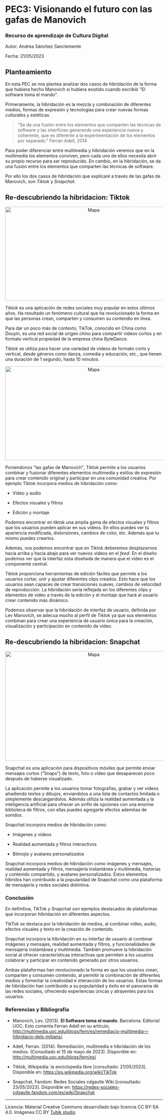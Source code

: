 # PEC3: Visionando el futuro con las gafas de Manovich 

### Recurso de aprendizaje de Cultura Digital 


Autor: Andrea Sánchez Sanclemente


Fecha: 21/05/2023


## Planteamiento

En esta PEC se nos plantea analizar dos casos de hibridación de la forma que hubiera hecho Manovich si hubiera existido cuando escribió "El software toma el mando".

Primeramente, la hibridación es la mezcla y combinación de diferentes medios, formas de expresión y tecnologías para crear nuevas formas culturales y estéticas. 
> "Se da una fusión entre los elementos que comparten las técnicas de software y las interfícies generando una experiencia nueva y coherente, que es diferente a la experimentación de los elementos por separado." Ferran Adell, 2014 

Para poder diferenciar entre multimedia y hibridación veremos que en la multimedia los elementos conviven, pero cada uno de ellos necesita abrir su propio recurso para ser reproducido. En cambio, en la hibridación, se da una fusión entre los elementos que comparten las técnicas de software.

Por ello los dos casos de hibridación que explicaré a través de las gafas de Manovich, son *Tiktok* y *Snapchat*.


## Re-descubriendo la hibridacion: Tiktok
<p align="center"><img src="https://cdn.businessinsider.es/sites/navi.axelspringer.es/public/media/image/2022/08/tiktok-2791487.jpg?tf=3840x" alt="Mapa" height="300" width="550"/><br>

Tiktok es una aplicación de redes sociales muy popular en estos últimos años. Ha resultado un fenómeno cultural que ha revolucionado la forma en que las personas crean, comparten y consumen su contendio en línea.
  
Para dar un poco más de contexto, TikTok, conocido en China como Douyin, es una red social de origen chino para compartir videos cortos y en formato vertical propiedad de la empresa china ByteDance.
  
Tiktok se utiliza para hacer una variedad de videos de formato corto y vertical, desde géneros como danza, comedia y educación, etc., que tienen una duración de 1 segundo, hasta 10 minutos.
<p align="center"><img src="https://i.insider.com/5e02e294855cc27e444524c2?width=700" alt="Mapa" height="300" width="550"/><br>
  
Poniendonos "las gafas de Manovich", Tiktok permite a los usuarios combinar y fusionar diferentes elementos multimedia y estilos de expresión para crear contenido original y participar en una comunidad creativa. Por ejemplo Tiktok incorpora medios de hibridación como:
  
- Vídeo y audio
  
- Efectos visuales y filtros
  
- Edición y montaje

Podemos encontrar en tiktok una amplia gama de efectos visuales y filtros que los usuarios pueden aplicar en sus vídeos. En ellos puedes ver tu apariencia modificada, distorsiones, cambios de color, etc. Además que tu mismo puedes crearlos.

Además, nos podemos encontrar que en Tiktok deberemos desplazarnos hacia arriba y hacia abajo para ver nuevos videos en el *feed*. En el diseño podemos ver que la interfaz esta diseñada de manera que el vídeo es el componente central.
  
Tiktok proporciona herramientas de edición fáciles que permite a los usuarios cortar, unir y ajustar diferentes clips creados. Esto hace que los usuarios sean capaces de crear transiciones suaves, cambios de velocidad de reproducción. La hibridación sería reflejada en los diferentes clips y elementos de vídeo a través de la edición y el montaje que hará al usuario crear contenido más dinámico.
  
  
Podemos observar que la hibridación de interfaz de usuario, definida por Lev Manovich, se adecua mucho al perfil de Tiktok ya que sus elementos combinan para crear una experiencia de usuario única para la creación, visualización y participación en contenido de vídeo.

## Re-descubriendo la hibridacion: Snapchat
<p align="center"><img src="https://www.analyticsinsight.net/wp-content/uploads/2023/04/Snapchat-Expands-its-AI-Chatbot-Capabilities-to-Create-Images.jpg" alt="Mapa" height="350" width="550"/><br>

Snapchat es una aplicación para dispositivos móviles que permite enviar mensajes cortos ("Snaps") de texto, foto o vídeo que desaparecen poco después de haberse visualizado.
  
La aplicación permite a los usuarios tomar fotografías, grabar y ver videos añadiendo textos y dibujos, enviandolos a una lista de contactos limitada o simplemente descargandolos. Además utiliza la realidad aumentada y la inteligencia artificial para ofrecer un sinfín de opciones con una enorme biblioteca de filtros, con ellas puedes agregarte efectos ademñas de sonidos.
  
Snapchat incorpora medios de hibridación como:

- Imágenes y videos

- Realidad aumentada y filtros interactivos 

- Bitmojis y avatares personalizados

Snapchat incorpora medios de hibridación como imágenes y mensajes, realidad aumentada y filtros, mensajería instantánea y multimedia, historias y contenido compartido, y avatares personalizados. Estos elementos híbridos han contribuido a la popularidad de Snapchat como una plataforma de mensajería y redes sociales distintiva.
  
### Conclusión
  
En definitiva, TikTok y Snapchat son ejemplos destacados de plataformas que incorporan hibridación en diferentes aspectos.

TikTok se destaca por la hibridación de medios, al combinar vídeo, audio, efectos visuales y texto en la creación de contenido.

Snapchat incorpora la hibridación en su interfaz de usuario al combinar imágenes y mensajes, realidad aumentada y filtros, y funcionalidades de mensajería instantánea y multimedia. También promueve la hibridación social al ofrecer características interactivas que permiten a los usuarios colaborar y participar en contenido generado por otros usuarios.

Ambas plataformas han revolucionado la forma en que los usuarios crean, comparten y consumen contenido, al permitir la combinación de diferentes medios y fomentar la creatividad e interacción de los usuarios. Estas formas de hibridación han contribuido a su popularidad y éxito en el panorama de las redes sociales, ofreciendo experiencias únicas y atrayentes para los usuarios.

### Referencias y Bibliografía

* Manovich, Lev. (2013). **El Software toma el mando**. Barcelona: Editorial UOC. 
Esto comenta Ferran Adell en su artículo, http://multimedia.uoc.edu/blogs/fem/es/remediacio-multimedia-i-hibridacio-dels-mitjans/.
  
* Adell, Ferran. (2014). Remediación, multimedia e hibridación de los medios. (Consultado el 15 de mayo de 2023). Disponible en: http://multimedia.uoc.edu/blogs/fem/es/
  
* Tiktok, Wikipedia: la enciclopedia libre [consultado: 21/05/2023]. Disponible en: https://es.wikipedia.org/wiki/TikTok

* Snapchat, Fandom: Redes Sociales cdgaulle Wiki [consultado: 23/05/2023]. Disponible en: https://redes-sociales-cdgaulle.fandom.com/es/wiki/Snapchat
----

Licencia: Material Creative Commons desarrollado bajo licencia CC BY-SA 4.0. Imágenes CC BY [Tubik studio](https://blog.tubikstudio.com/how-to-create-original-flat-illustrations-designers-tips/) 
